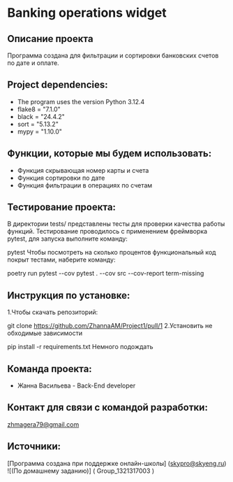 # Banking operations widget

## Описание проекта
Программа создана для фильтрации и сортировки банковских счетов по дате и оплате.

## Project dependencies:
* The program uses the version Python 3.12.4
* flake8 = "7.1.0"
* black = "24.4.2"
* sort = "5.13.2"
* mypy = "1.10.0"

## Функции, которые мы будем использовать:
* Функция скрывающая номер карты и счета
* Функция сортировки по дате
* Функция фильтрации в операциях по счетам

## Тестирование проекта:
В директории tests/ представлены тесты для проверки качества работы функций. Тестирование проводилось с применением фреймворка pytest, для запуска выполните команду:

pytest
Чтобы посмотреть на сколько процентов функциональный код покрыт тестами, наберите команду:

poetry run pytest --cov
pytest . --cov src --cov-report term-missing
## Инструкция по установке:
1.Чтобы скачать репозиторий:

git clone https://github.com/ZhannaAM/Project1/pull/1
2.Установить не обходимые зависимости

pip install -r requirements.txt
Немного подождать

## Команда проекта:
* Жанна Васильева - Back-End developer

## Контакт для связи с командой разработки:
zhmagera79@gmail.com

## Источники:
[Программа создана при поддержке онлайн-школы] (skypro@skyeng.ru) ![(По домашнему заданию)] ( Group_1321317003 )

